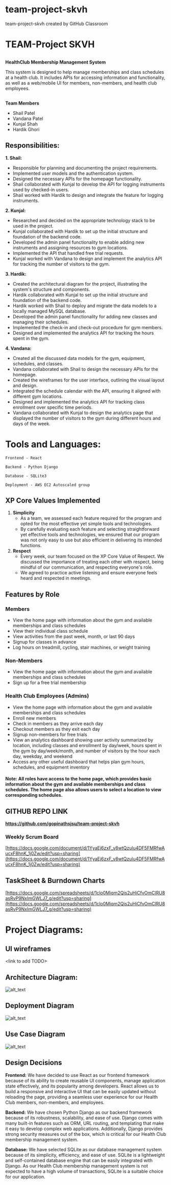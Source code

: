 # team-project-skvh
team-project-skvh created by GitHub Classroom

# TEAM-Project SKVH


## 
**HealthClub Membership Management System**

This system is designed to help manage memberships and class schedules at a health club. It includes APIs for accessing information and functionality, as well as a web/mobile UI for members, non-members, and health club employees.


## 
**Team Members**

	

* Shail Patel
* Vandana Patel
* Kunjal Shah
* Hardik Ghori

## Responsibilities:


**1. Shail:**



* Responsible for planning and documenting the project requirements.
* Implemented user models and the authentication system.
* Designed the necessary APIs for the homepage functionality.
* Shail collaborated with Kunjal to develop the API for logging instruments used by checked-in users.
* Shail worked with Hardik to design and integrate the feature for logging instruments.

**2. Kunjal:**



* Researched and decided on the appropriate technology stack to be used in the project.
* Kunjal collaborated with Hardik to set up the initial structure and foundation of the backend code.
* Developed the admin panel functionality to enable adding new instruments and assigning resources to gym locations.
* Implemented the API that handled free trial requests.
* Kunjal worked with Vandana to design and implement the analytics API for tracking the number of visitors to the gym.

**3. Hardik:**



* Created the architectural diagram for the project, illustrating the system's structure and components.
* Hardik collaborated with Kunjal to set up the initial structure and foundation of the backend code.
* Hardik worked with Shail to deploy and migrate the data models to a locally managed MySQL database.
* Developed the admin panel functionality for adding new classes and managing their schedules.
* Implemented the check-in and check-out procedure for gym members.
* Designed and implemented the analytics API for tracking the hours spent in the gym.

**4. Vandana:**



* Created all the discussed data models for the gym, equipment, schedules, and classes.
* Vandana collaborated with Shail to design the necessary APIs for the homepage.
* Created the wireframes for the user interface, outlining the visual layout and design.
* Integrated the schedule calendar with the API, ensuring it aligned with different gym locations.
* Designed and implemented the analytics API for tracking class enrollment over specific time periods.
* Vandana collaborated with Kunjal to design the analytics page that displayed the number of visitors to the gym during different hours and days of the week.


# Tools and Languages:


    Frontend - React

    Backend - Python Django

    Database - SQLite3

    Deployment - AWS EC2 Autoscaled group


## XP Core Values Implemented



1. **Simplicity**
    * As a team, we assessed each feature required for the program and opted for the most effective yet simple tools and technologies.
    * By carefully evaluating each feature and selecting straightforward yet effective tools and technologies, we ensured that our program was not only easy to use but also efficient in delivering its intended functions.
1. **Respect**
    * Every week, our team focused on the XP Core Value of Respect. We discussed the importance of treating each other with respect, being mindful of our communication, and respecting everyone's role.
    * We agreed to practice active listening and ensure everyone feels heard and respected in meetings.


## **Features by Role**


### Members



* View the home page with information about the gym and available memberships and class schedules
* View their individual class schedule
* View activities from the past week, month, or last 90 days
* Signup for classes in advance
* Log hours on treadmill, cycling, stair machines, or weight training


### Non-Members



* View the home page with information about the gym and available memberships and class schedules
* Sign up for a free trial membership


### Health Club Employees (Admins)



* View the home page with information about the gym and available memberships and class schedules
* Enroll new members
* Check in members as they arrive each day
* Checkout members as they exit each day
* Signup non-members for free trials
* View an analytics dashboard showing user activity summarized by location, including classes and enrollment by day/week, hours spent in the gym by day/week/month, and number of visitors by the hour each day, weekday, and weekend
* Access any other useful dashboard that helps plan gym hours, schedules, and equipment inventory


#### Note: All roles have access to the home page, which provides basic information about the gym and available memberships and class schedules. The home page also allows users to select a location to view corresponding schedules.



## GITHUB REPO LINK

**https://github.com/gopinathsjsu/team-project-skvh**


### Weekly Scrum Board

[https://docs.google.com/document/d/1YyaEj6zxF_y8wtQzulu4DF5FMRfwAucxF8hnK_1j0Zw/edit?usp=sharing](https://docs.google.com/document/d/1YyaEj6zxF_y8wtQzulu4DF5FMRfwAucxF8hnK_1j0Zw/edit?usp=sharing)

## TaskSheet & Burndown Charts

[https://docs.google.com/spreadsheets/d/1clo0Miqm2Qis2uHiCfvOmClRU8asRvP9NxImGWLJ7_g/edit?usp=sharing](https://docs.google.com/spreadsheets/d/1clo0Miqm2Qis2uHiCfvOmClRU8asRvP9NxImGWLJ7_g/edit?usp=sharing)

# Project Diagrams:


## UI wireframes

&lt;link to add TODO>


## Architecture Diagram:

![alt_text](images/image1.png "image_tooltip")



## Deployment Diagram

![alt_text](images/image2.png "image_tooltip")



## Use Case Diagram

![alt_text](images/image3.png "image_tooltip")



## **Design Decisions**

**Frontend:** We have decided to use React as our frontend framework because of its ability to create reusable UI components, manage application state effectively, and its popularity among developers. React allows us to build a responsive and interactive UI that can be easily updated without reloading the page, providing a seamless user experience for our Health Club members, non-members, and employees.

**Backend:** We have chosen Python Django as our backend framework because of its robustness, scalability, and ease of use. Django comes with many built-in features such as ORM, URL routing, and templating that make it easy to develop complex web applications. Additionally, Django provides strong security measures out of the box, which is critical for our Health Club membership management system.

**Database:** We have selected SQLite as our database management system because of its simplicity, efficiency, and ease of use. SQLite is a lightweight and self-contained database engine that can be easily integrated with Django. As our Health Club membership management system is not expected to have a high volume of transactions, SQLite is a suitable choice for our application.
